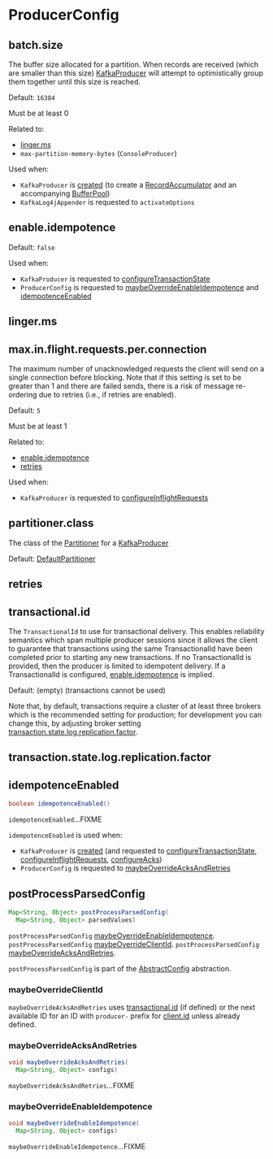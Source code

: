 # ProducerConfig

## <span id="batch.size"><span id="BATCH_SIZE_CONFIG"> batch.size

The buffer size allocated for a partition. When records are received (which are smaller than this size) [KafkaProducer](KafkaProducer.md) will attempt to optimistically group them together until this size is reached.

Default: `16384`

Must be at least 0

Related to:

* [linger.ms](#linger.ms)
* `max-partition-memory-bytes` (`ConsoleProducer`)

Used when:

* `KafkaProducer` is [created](KafkaProducer.md#creating-instance) (to create a [RecordAccumulator](KafkaProducer.md#accumulator) and an accompanying [BufferPool](RecordAccumulator.md#bufferPool))
* `KafkaLog4jAppender` is requested to `activateOptions`

## <span id="enable.idempotence"><span id="ENABLE_IDEMPOTENCE_CONFIG"> enable.idempotence

Default: `false`

Used when:

* `KafkaProducer` is requested to [configureTransactionState](KafkaProducer.md#configureTransactionState)
* `ProducerConfig` is requested to [maybeOverrideEnableIdempotence](#maybeOverrideEnableIdempotence) and [idempotenceEnabled](#idempotenceEnabled)

## <span id="linger.ms"><span id="LINGER_MS_CONFIG"> linger.ms

## <span id="max.in.flight.requests.per.connection"><span id="MAX_IN_FLIGHT_REQUESTS_PER_CONNECTION"> max.in.flight.requests.per.connection

The maximum number of unacknowledged requests the client will send on a single connection before blocking.
Note that if this setting is set to be greater than 1 and there are failed sends, there is a risk of message re-ordering due to retries (i.e., if retries are enabled).

Default: `5`

Must be at least 1

Related to:

* [enable.idempotence](#enable.idempotence)
* [retries](#retries)

Used when:

* `KafkaProducer` is requested to [configureInflightRequests](KafkaProducer.md#configureInflightRequests)

## <span id="partitioner.class"><span id="PARTITIONER_CLASS_CONFIG"> partitioner.class

The class of the [Partitioner](Partitioner.md) for a [KafkaProducer](KafkaProducer.md#partitioner)

Default: [DefaultPartitioner](DefaultPartitioner.md)

## <span id="retries"><span id="RETRIES_CONFIG"> retries

## <span id="transactional.id"><span id="TRANSACTIONAL_ID_CONFIG"> transactional.id

The `TransactionalId` to use for transactional delivery. This enables reliability semantics which span multiple producer sessions since it allows the client to guarantee that transactions using the same TransactionalId have been completed prior to starting any new transactions. If no TransactionalId is provided, then the producer is limited to idempotent delivery. If a TransactionalId is configured, [enable.idempotence](#enable.idempotence) is implied.

Default: (empty) (transactions cannot be used)

Note that, by default, transactions require a cluster of at least three brokers which is the recommended setting for production; for development you can change this, by adjusting broker setting [transaction.state.log.replication.factor](#transaction.state.log.replication.factor).

## <span id="transaction.state.log.replication.factor"> transaction.state.log.replication.factor

## <span id="idempotenceEnabled"> idempotenceEnabled

```java
boolean idempotenceEnabled()
```

`idempotenceEnabled`...FIXME

`idempotenceEnabled` is used when:

* `KafkaProducer` is [created](KafkaProducer.md#creating-instance) (and requested to [configureTransactionState](KafkaProducer.md#configureTransactionState), [configureInflightRequests](KafkaProducer.md#configureInflightRequests), [configureAcks](KafkaProducer.md#configureAcks))
* `ProducerConfig` is requested to [maybeOverrideAcksAndRetries](#maybeOverrideAcksAndRetries)

## <span id="postProcessParsedConfig"> postProcessParsedConfig

```java
Map<String, Object> postProcessParsedConfig(
  Map<String, Object> parsedValues)
```

`postProcessParsedConfig` [maybeOverrideEnableIdempotence](#maybeOverrideEnableIdempotence).
`postProcessParsedConfig` [maybeOverrideClientId](#maybeOverrideClientId).
`postProcessParsedConfig` [maybeOverrideAcksAndRetries](#maybeOverrideAcksAndRetries).

`postProcessParsedConfig` is part of the [AbstractConfig](../AbstractConfig.md#postProcessParsedConfig) abstraction.

### <span id="maybeOverrideClientId"> maybeOverrideClientId

`maybeOverrideAcksAndRetries` uses [transactional.id](#transactional.id) (if defined) or the next available ID for an ID with `producer-` prefix for [client.id](../CommonClientConfigs.md#client.id) unless already defined.

### <span id="maybeOverrideAcksAndRetries"> maybeOverrideAcksAndRetries

```java
void maybeOverrideAcksAndRetries(
  Map<String, Object> configs)
```

`maybeOverrideAcksAndRetries`...FIXME

### <span id="maybeOverrideEnableIdempotence"> maybeOverrideEnableIdempotence

```java
void maybeOverrideEnableIdempotence(
  Map<String, Object> configs)
```

`maybeOverrideEnableIdempotence`...FIXME
